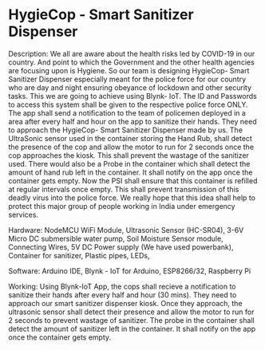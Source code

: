 # HygieCop - Smart Sanitizer Dispenser

Description:
We all are aware about the health risks led by COVID-19 in our country. And point to which the Government and the other health agencies are focusing upon is Hygiene. So our team is designing HygieCop- Smart Sanitizer Dispenser especially meant for the police force for our country who are day and night ensuring obeyance of lockdown and other security tasks. This we are going to achieve using Blynk- IoT. The ID and Passwords to access this system shall be given to the respective police force ONLY. The app shall send a notification to the team of policemen deployed in a area after every half and hour on the app to sanitize their hands. They need to approach the HygieCop- Smart Sanitizer Dispenser made by us. The UltraSonic sensor used in the container storing the Hand Rub, shall detect the presence of the cop and allow the motor to run for 2 seconds once the cop approaches the kiosk. This shall prevent the wastage of the sanitizer used. There would also be a Probe in the container which shall detect the amount of hand rub left in the container. It shall notify on the app once the container gets empty. Now the PSI shall ensure that this container is refilled at regular intervals once empty. This shall prevent transmission of this deadly virus into the police force. We really hope that this idea shall help to protect this major group of people working in India under emergency services.

Hardware: 
NodeMCU WiFi Module,
Ultrasonic Sensor (HC-SR04),
3-6V Micro DC submersible water pump,
Soil Moisture Sensor module,
Connecting Wires,
5V DC Power supply (We have used powerbank),
Container for sanitizer,
Plastic pipes,
LEDs,

Software:
Arduino IDE,
Blynk - IoT for Arduino, ESP8266/32, Raspberry Pi

Working:
Using Blynk-IoT App, the cops shall recieve a notification to sanitize their hands after every half and hour (30 mins). They need to approach our smart sanitizer dispenser kiosk. 
Once they approach, the ultrasonic sensor shall detect their presence and allow the motor to run for 2 seconds to prevent wastage of sanitizer.
The probe in the container shall detect the amount of sanitizer left in the container. It shall notify on the app once the container gets empty.

